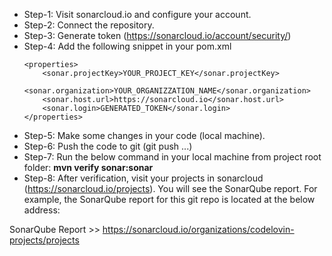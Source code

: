 

- Step-1: Visit sonarcloud.io and configure your account.
- Step-2: Connect the repository.
- Step-3: Generate token (https://sonarcloud.io/account/security/)
- Step-4: Add the following snippet in your pom.xml
	```
	<properties>
		<sonar.projectKey>YOUR_PROJECT_KEY</sonar.projectKey>
		<sonar.organization>YOUR_ORGANIZZATION_NAME</sonar.organization>
		<sonar.host.url>https://sonarcloud.io</sonar.host.url>
		<sonar.login>GENERATED_TOKEN</sonar.login>
	</properties>
	```
- Step-5: Make some changes in your code (local machine).
- Step-6: Push the code to git (git push ...)
- Step-7: Run the below command in your local machine from project root folder:
      **mvn verify sonar:sonar**
- Step-8: After verification, visit your projects in sonarcloud (https://sonarcloud.io/projects). You will see the SonarQube report. For example, the SonarQube report for this git repo is located at the below address:
  
SonarQube Report >> https://sonarcloud.io/organizations/codelovin-projects/projects
  
  
